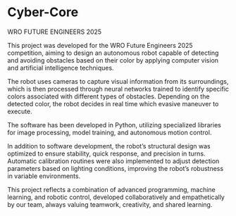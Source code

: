 # Cyber-Core
WRO FUTURE ENGINEERS 2025

This project was developed for the WRO Future Engineers 2025 competition, aiming to design an autonomous robot capable of detecting and avoiding obstacles based on their color by applying computer vision and artificial intelligence techniques.

The robot uses cameras to capture visual information from its surroundings, which is then processed through neural networks trained to identify specific colors associated with different types of obstacles. Depending on the detected color, the robot decides in real time which evasive maneuver to execute.

The software has been developed in Python, utilizing specialized libraries for image processing, model training, and autonomous motion control.

In addition to software development, the robot’s structural design was optimized to ensure stability, quick response, and precision in turns. Automatic calibration routines were also implemented to adjust detection parameters based on lighting conditions, improving the robot’s robustness in variable environments.

This project reflects a combination of advanced programming, machine learning, and robotic control, developed collaboratively and empathetically by our team, always valuing teamwork, creativity, and shared learning.


